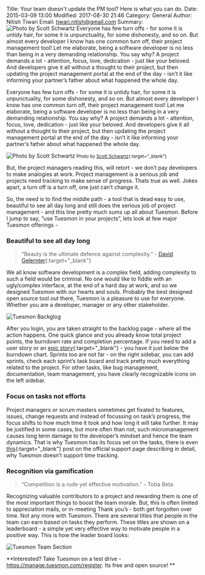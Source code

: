 Title: Your team doesn't update the PM tool? Here is what you can do.
Date: 2015-03-09 13:00
Modified: 2017-08-30 21:46
Category: General
Author: Nitish Tiwari
Email: tiwari.nitish@gmail.com
Summary: ![Photo by Scott Schwartz]({filename}/images/2015-03-09_nitish_PM_tool/macbook-air-all-faded-and-stuff.jpg) Everyone has few turn offs - for some it is untidy hair, for some it is unpunctuality, for some dishonesty, and so on. But almost every developer I know has one common turn off, their project management tool! Let me elaborate, being a software developer is no less than being in a very demanding relationship. You say why? A project demands a lot - attention, focus, love, dedication - just like your beloved. And developers give it all without a thought to their project, but then updating the project management portal at the end of the day - isn’t it like informing your partner’s father about what happened the whole day.

Everyone has few turn offs - for some it is untidy hair, for some it is unpunctuality, for some dishonesty, and so on. But almost every developer I know has one common turn off, their project management tool! Let me elaborate, being a software developer is no less than being in a very demanding relationship. You say why? A project demands a lot - attention, focus, love, dedication - just like your beloved. And developers give it all without a thought to their project, but then updating the project management portal at the end of the day - isn’t it like informing your partner’s father about what happened the whole day.

![Photo by Scott Schwartz]({filename}/images/2015-03-09_nitish_PM_tool/macbook-air-all-faded-and-stuff.jpg)
<small>Photo by [Scott Schwartz](https://www.flickr.com/photos/126793344@N05/){:target="_blank"}</small>

But, the project managers reading this, will retort - we don’t pay developers to make analogies at work. Project management is a serious job and projects need tracking to make sense of progress. Thats true as well. Jokes apart, a turn off is a turn off, one just can’t change it.

So, the need is to find the middle path - a tool that is dead easy to use, beautiful to see all day long and still does the serious job of project management - and this line pretty much sums up all about Tuesmon. Before I jump to say, “use Tuesmon in your projects”, lets look at few major Tuesmon offerings -

### Beautiful to see all day long

> “Beauty is the ultimate defence against complexity.” - [David Gelernter](http://en.wikipedia.org/wiki/David_Gelernter){:target="_blank"}

We all know software development is a complex field, adding complexity to such a field would be criminal. No one would like to fiddle with an ugly/complex interface, at the end of a hard day at work, and so we designed Tuesmon with our hearts and souls. Probably the best designed open source tool out there, Tuesmon is a pleasure to use for everyone. Whether you are a developer, manager or any other stakeholder.

![Tuesmon Backglog](/images/2015-03-09_nitish_PM_tool/backlog.png)

After you login, you are taken straight to the backlog page - where all the action happens. One quick glance and you already know total project points, the burndown rate and completion percentage. If you need to add a user story or an [epic story](https://blog.tuesmon.com/epic-stories.html){:target="_blank"} - you have it just below the burndown chart. Sprints too are not far - on the right sidebar, you can add sprints, check each sprint’s task board and track pretty much everything related to the project. For other tasks, like bug management, documentation, team management, you have clearly recognizable icons on the left sidebar.

### Focus on tasks not efforts

Project managers or scrum masters sometimes get fixated to features, issues, change requests and instead of focussing on task’s progress, the focus shifts to how much time it took and how long it will take further. It may be justified in some cases, but more often than not, such micromanagement causes long term damage to the developer’s mindset and hence the team dynamics. That is why Tuesmon has its focus set on the tasks, there is even [this](https://manage.tuesmon.com/support/frequently-asked-questions/why-is-there-no-time-tracking/){:target="_blank"} post on the official support page describing in detail, why Tuesmon doesn’t support time tracking.

### Recognition via gamification

> “Competition is a rude yet effective motivation.” - Toba Beta

Recognizing valuable contributors to a project and rewarding them is one of the most important things to boost the team morale. But, this is often limited to appreciation mails, or in-meeting Thank you’s - both get forgotten over time. Not any more with Tuesmon. There are several titles that people in the team can earn based on tasks they perform. These titles are shown on a leaderboard - a simple yet very effective way to motivate people in a positive way. This is how the leader board looks:

![Tuesmon Team Section]({filename}/images/2015-03-09_nitish_PM_tool/team.png)

**Interested? Take Tuesmon on a test drive - https://manage.tuesmon.com/register. Its free and open source! **

